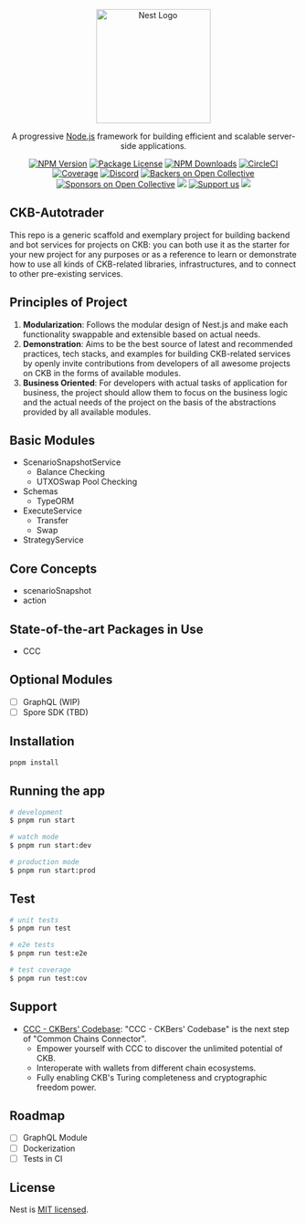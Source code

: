 <p align="center">
  <a href="http://nestjs.com/" target="blank"><img src="https://nestjs.com/img/logo-small.svg" width="200" alt="Nest Logo" /></a>
</p>

  <p align="center">A progressive <a href="http://nodejs.org" target="_blank">Node.js</a> framework for building efficient and scalable server-side applications.</p>
    <p align="center">
<a href="https://www.npmjs.com/~nestjscore" target="_blank"><img src="https://img.shields.io/npm/v/@nestjs/core.svg" alt="NPM Version" /></a>
<a href="https://www.npmjs.com/~nestjscore" target="_blank"><img src="https://img.shields.io/npm/l/@nestjs/core.svg" alt="Package License" /></a>
<a href="https://www.npmjs.com/~nestjscore" target="_blank"><img src="https://img.shields.io/npm/dm/@nestjs/common.svg" alt="NPM Downloads" /></a>
<a href="https://circleci.com/gh/nestjs/nest" target="_blank"><img src="https://img.shields.io/circleci/build/github/nestjs/nest/master" alt="CircleCI" /></a>
<a href="https://coveralls.io/github/nestjs/nest?branch=master" target="_blank"><img src="https://coveralls.io/repos/github/nestjs/nest/badge.svg?branch=master#9" alt="Coverage" /></a>
<a href="https://discord.gg/G7Qnnhy" target="_blank"><img src="https://img.shields.io/badge/discord-online-brightgreen.svg" alt="Discord"/></a>
<a href="https://opencollective.com/nest#backer" target="_blank"><img src="https://opencollective.com/nest/backers/badge.svg" alt="Backers on Open Collective" /></a>
<a href="https://opencollective.com/nest#sponsor" target="_blank"><img src="https://opencollective.com/nest/sponsors/badge.svg" alt="Sponsors on Open Collective" /></a>
  <a href="https://paypal.me/kamilmysliwiec" target="_blank"><img src="https://img.shields.io/badge/Donate-PayPal-ff3f59.svg"/></a>
    <a href="https://opencollective.com/nest#sponsor"  target="_blank"><img src="https://img.shields.io/badge/Support%20us-Open%20Collective-41B883.svg" alt="Support us"></a>
  <a href="https://twitter.com/nestframework" target="_blank"><img src="https://img.shields.io/twitter/follow/nestframework.svg?style=social&label=Follow"></a>
</p>
  <!--[![Backers on Open Collective](https://opencollective.com/nest/backers/badge.svg)](https://opencollective.com/nest#backer)
  [![Sponsors on Open Collective](https://opencollective.com/nest/sponsors/badge.svg)](https://opencollective.com/nest#sponsor)-->

## CKB-Autotrader

This repo is a generic scaffold and exemplary project for building backend and bot services for projects on CKB: you can both use it as the starter for your new project for any purposes or as a reference to learn or demonstrate how to use all kinds of CKB-related libraries, infrastructures, and to connect to other pre-existing services.

## Principles of Project

1. **Modularization**: Follows the modular design of Nest.js and make each functionality swappable and extensible based on actual needs.
2. **Demonstration**: Aims to be the best source of latest and recommended practices, tech stacks, and examples for building CKB-related services by openly invite contributions from developers of all awesome projects on CKB in the forms of available modules.
3. **Business Oriented**: For developers with actual tasks of application for business, the project should allow them to focus on the business logic and the actual needs of the project on the basis of the abstractions provided by all available modules.

## Basic Modules

- ScenarioSnapshotService
    - Balance Checking
    - UTXOSwap Pool Checking
- Schemas
    - TypeORM
- ExecuteService
    - Transfer
    - Swap
- StrategyService

## Core Concepts

- scenarioSnapshot
- action

## State-of-the-art Packages in Use

- CCC

## Optional Modules

- [ ] GraphQL (WIP)
- [ ] Spore SDK (TBD)

## Installation

```bash
pnpm install
```

## Running the app

```bash
# development
$ pnpm run start

# watch mode
$ pnpm run start:dev

# production mode
$ pnpm run start:prod
```

## Test

```bash
# unit tests
$ pnpm run test

# e2e tests
$ pnpm run test:e2e

# test coverage
$ pnpm run test:cov
```

## Support

- [CCC - CKBers' Codebase](https://docs.ckbccc.com/index.html): "CCC - CKBers' Codebase" is the next step of "Common Chains Connector".
    - Empower yourself with CCC to discover the unlimited potential of CKB.
    - Interoperate with wallets from different chain ecosystems.
    - Fully enabling CKB's Turing completeness and cryptographic freedom power.

## 

## Roadmap

- [ ] GraphQL Module
- [ ] Dockerization
- [ ] Tests in CI

## License

Nest is [MIT licensed](LICENSE).
